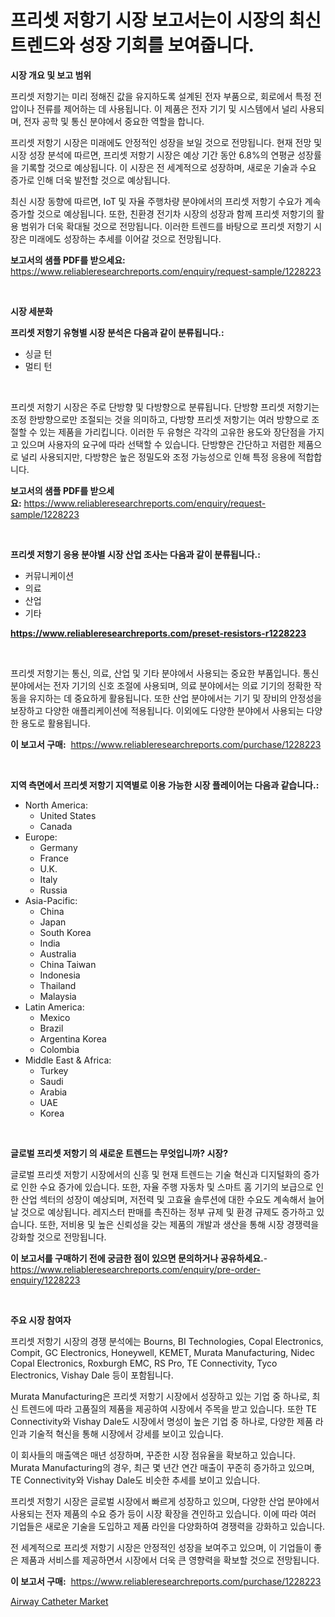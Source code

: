 <p><h1>프리셋 저항기 시장 보고서는이 시장의 최신 트렌드와 성장 기회를 보여줍니다.</h1></p><p><strong>시장 개요 및 보고 범위</strong></p>
<p><p>프리셋 저항기는 미리 정해진 값을 유지하도록 설계된 전자 부품으로, 회로에서 특정 전압이나 전류를 제어하는 데 사용됩니다. 이 제품은 전자 기기 및 시스템에서 널리 사용되며, 전자 공학 및 통신 분야에서 중요한 역할을 합니다.</p><p>프리셋 저항기 시장은 미래에도 안정적인 성장을 보일 것으로 전망됩니다. 현재 전망 및 시장 성장 분석에 따르면, 프리셋 저항기 시장은 예상 기간 동안 6.8%의 연평균 성장률을 기록할 것으로 예상됩니다. 이 시장은 전 세계적으로 성장하며, 새로운 기술과 수요 증가로 인해 더욱 발전할 것으로 예상됩니다.</p><p>최신 시장 동향에 따르면, IoT 및 자율 주행차량 분야에서의 프리셋 저항기 수요가 계속 증가할 것으로 예상됩니다. 또한, 친환경 전기차 시장의 성장과 함께 프리셋 저항기의 활용 범위가 더욱 확대될 것으로 전망됩니다. 이러한 트렌드를 바탕으로 프리셋 저항기 시장은 미래에도 성장하는 추세를 이어갈 것으로 전망됩니다.</p></p>
<p><strong>보고서의 샘플 PDF를 받으세요:</strong> <a href="https://www.reliableresearchreports.com/enquiry/request-sample/1228223">https://www.reliableresearchreports.com/enquiry/request-sample/1228223</a></p>
<p>&nbsp;</p>
<p><strong>시장 세분화</strong></p>
<p><strong>프리셋 저항기 유형별 시장 분석은 다음과 같이 분류됩니다.:</strong></p>
<p><ul><li>싱글 턴</li><li>멀티 턴</li></ul></p>
<p>&nbsp;</p>
<p><p>프리셋 저항기 시장은 주로 단방향 및 다방향으로 분류됩니다. 단방향 프리셋 저항기는 조정 한방향으로만 조절되는 것을 의미하고, 다방향 프리셋 저항기는 여러 방향으로 조절할 수 있는 제품을 가리킵니다. 이러한 두 유형은 각각의 고유한 용도와 장단점을 가지고 있으며 사용자의 요구에 따라 선택할 수 있습니다. 단방향은 간단하고 저렴한 제품으로 널리 사용되지만, 다방향은 높은 정밀도와 조정 가능성으로 인해 특정 응용에 적합합니다.</p></p>
<p><strong>보고서의 샘플 PDF를 받으세요:</strong>&nbsp;<a href="https://www.reliableresearchreports.com/enquiry/request-sample/1228223">https://www.reliableresearchreports.com/enquiry/request-sample/1228223</a></p>
<p>&nbsp;</p>
<p><strong> 프리셋 저항기 응용 분야별 시장 산업 조사는 다음과 같이 분류됩니다.:</strong></p>
<p><ul><li>커뮤니케이션</li><li>의료</li><li>산업</li><li>기타</li></ul></p>
<p><strong><a href="https://www.reliableresearchreports.com/preset-resistors-r1228223">https://www.reliableresearchreports.com/preset-resistors-r1228223</a></strong></p>
<p>&nbsp;</p>
<p><p>프리셋 저항기는 통신, 의료, 산업 및 기타 분야에서 사용되는 중요한 부품입니다. 통신 분야에서는 전자 기기의 신호 조절에 사용되며, 의료 분야에서는 의료 기기의 정확한 작동을 유지하는 데 중요하게 활용됩니다. 또한 산업 분야에서는 기기 및 장비의 안정성을 보장하고 다양한 애플리케이션에 적용됩니다. 이외에도 다양한 분야에서 사용되는 다양한 용도로 활용됩니다.</p></p>
<p><strong>이 보고서 구매:</strong>&nbsp; <a href="https://www.reliableresearchreports.com/purchase/1228223">https://www.reliableresearchreports.com/purchase/1228223</a></p>
<p>&nbsp;</p>
<p><strong>지역 측면에서 프리셋 저항기 지역별로 이용 가능한 시장 플레이어는 다음과 같습니다.:</strong></p>
<p><ul>
    <li>
        North America:
        <ul>
            <li>United States</li>
            <li>Canada</li>
        </ul>
    </li>
    <li>
        Europe:
        <ul>
            <li>Germany</li>
            <li>France</li>
            <li>U.K.</li>
            <li>Italy</li>
            <li>Russia</li>
        </ul>
    </li>
    <li>
        Asia-Pacific:
        <ul>
            <li>China</li>
            <li>Japan</li>
            <li>South Korea</li>
            <li>India</li>
            <li>Australia</li>
            <li>China Taiwan</li>
            <li>Indonesia</li>
            <li>Thailand</li>
            <li>Malaysia</li>
        </ul>
    </li>
    <li>
        Latin America:
        <ul>
            <li>Mexico</li>
            <li>Brazil</li>
            <li>Argentina Korea</li>
            <li>Colombia</li>
        </ul>
    </li>
    <li>
        Middle East & Africa:
        <ul>
            <li>Turkey</li>
            <li>Saudi</li>
            <li>Arabia</li>
            <li>UAE</li>
            <li>Korea</li>
        </ul>
    </li>
    </ul></p>
<p>&nbsp;</p>
<p><strong>글로벌 프리셋 저항기 의 새로운 트렌드는 무엇입니까? 시장?</strong></p>
<p><p>글로벌 프리셋 저항기 시장에서의 신흥 및 현재 트렌드는 기술 혁신과 디지털화의 증가로 인한 수요 증가에 있습니다. 또한, 자율 주행 자동차 및 스마트 홈 기기의 보급으로 인한 산업 섹터의 성장이 예상되며, 저전력 및 고효율 솔루션에 대한 수요도 계속해서 늘어날 것으로 예상됩니다. 레지스터 판매를 촉진하는 정부 규제 및 환경 규제도 증가하고 있습니다. 또한, 저비용 및 높은 신뢰성을 갖는 제품의 개발과 생산을 통해 시장 경쟁력을 강화할 것으로 전망됩니다.</p></p>
<p><strong>이 보고서를 구매하기 전에 궁금한 점이 있으면 문의하거나 공유하세요.</strong>- <a href="https://www.reliableresearchreports.com/enquiry/pre-order-enquiry/1228223">https://www.reliableresearchreports.com/enquiry/pre-order-enquiry/1228223</a></p>
<p>&nbsp;</p>
<p><strong>주요 시장 참여자</strong></p>
<p><p>프리셋 저항기 시장의 경쟁 분석에는 Bourns, BI Technologies, Copal Electronics, Compit, GC Electronics, Honeywell, KEMET, Murata Manufacturing, Nidec Copal Electronics, Roxburgh EMC, RS Pro, TE Connectivity, Tyco Electronics, Vishay Dale 등이 포함됩니다. </p><p>Murata Manufacturing은 프리셋 저항기 시장에서 성장하고 있는 기업 중 하나로, 최신 트렌드에 따라 고품질의 제품을 제공하여 시장에서 주목을 받고 있습니다. 또한 TE Connectivity와 Vishay Dale도 시장에서 명성이 높은 기업 중 하나로, 다양한 제품 라인과 기술적 혁신을 통해 시장에서 강세를 보이고 있습니다. </p><p>이 회사들의 매출액은 매년 성장하며, 꾸준한 시장 점유율을 확보하고 있습니다. Murata Manufacturing의 경우, 최근 몇 년간 연간 매출이 꾸준히 증가하고 있으며, TE Connectivity와 Vishay Dale도 비슷한 추세를 보이고 있습니다. </p><p>프리셋 저항기 시장은 글로벌 시장에서 빠르게 성장하고 있으며, 다양한 산업 분야에서 사용되는 전자 제품의 수요 증가 등이 시장 확장을 견인하고 있습니다. 이에 따라 여러 기업들은 새로운 기술을 도입하고 제품 라인을 다양화하여 경쟁력을 강화하고 있습니다. </p><p>전 세계적으로 프리셋 저항기 시장은 안정적인 성장을 보여주고 있으며, 이 기업들이 좋은 제품과 서비스를 제공하면서 시장에서 더욱 큰 영향력을 확보할 것으로 전망됩니다.</p></p>
<p><strong>이 보고서 구매:</strong>&nbsp;&nbsp;<a href="https://www.reliableresearchreports.com/purchase/1228223">https://www.reliableresearchreports.com/purchase/1228223</a></p>
<p><p><a href="https://meowing-canidae-761.notion.site/Airway-Catheter-Market-Size-and-Market-Trends-Complete-Industry-Overview-2024-to-2031-be709fe1377b4535b12474ac714bb2b7">Airway Catheter Market</a></p></p>